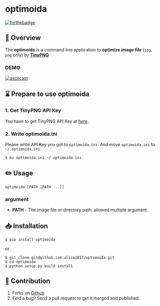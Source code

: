 # optimoida

[![forthebadge](http://forthebadge.com/images/badges/made-with-python.svg)](http://forthebadge.com)

## :page_facing_up: Overview

The **optimoida** is a command line application to **optimize image file** (`jpg`, `png` only) by [**TinyPNG**](https://tinypng.com/)

### DEMO

[![asciicast](https://asciinema.org/a/177778.png)](https://asciinema.org/a/177778)

## :hourglass: Prepare to use optimoida

### 1. Get TinyPNG API Key

You have to get TinyPNG API Key at [here](https://tinypng.com/developers).

### 2. Write optimoida.ini

Please write API Key you got to `optimoida.ini`.
And move `optimoida.ini` to `~/.optimoida.ini`

```
$ mv optimoida.ini ~/.optimoida.ini
```

## :pencil2: Usage

```
optimoida [PATH [PATH ...]]
```

### argument

* **PATH** - The image file or directory path. allowed multiple argument.

## :inbox_tray: Installation

```
$ pip install optimoida
```

or

```
$ git clone git@github.com:alice1017/optimoida.git
$ cd optimoida
$ python setup.py build install
```

## :eyes: Contribution

1. Forks on [Github](https://github.com/alice1017/optimoida)
2. Find a bug? Send a pull request to get it merged and published.
